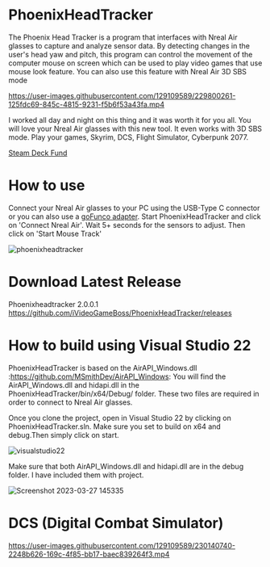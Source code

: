 # PhoenixHeadTracker
The Phoenix Head Tracker is a program that interfaces with Nreal Air glasses to capture and analyze sensor data. By detecting changes in the user's head yaw and pitch, this program can control the movement of the computer mouse on screen which can be used to play video games that use mouse look feature. You can also use this feature with Nreal Air 3D SBS mode

https://user-images.githubusercontent.com/129109589/229800261-125fdc69-845c-4815-9231-f5b6f53a43fa.mp4

I worked all day and night on this thing and it was worth it for you all. You will love your Nreal Air glasses with this new tool. It even works with 3D SBS mode. Play your games, Skyrim, DCS, Flight Simulator, Cyberpunk 2077.

[Steam Deck Fund](https://www.paypal.com/paypalme/ivideogameboss?country.x=US&locale.x=en_US)

# How to use
Connect your Nreal Air glasses to your PC using the USB-Type C connector or you can also use a [goFunco adapter](https://www.amazon.com/gp/product/B08Y5PBWLQ/ref=ppx_yo_dt_b_asin_title_o03_s00?ie=UTF8&psc=1). Start PhoenixHeadTracker and click on 'Connect Nreal Air'. Wait 5+ seconds for the sensors to adjust. Then click on 'Start Mouse Track'

![phoenixheadtracker](https://user-images.githubusercontent.com/129109589/229691875-7138b0c5-653c-4bdc-b900-8723fac1a0e0.png)


# Download Latest Release

Phoenixheadtracker 2.0.0.1 https://github.com/iVideoGameBoss/PhoenixHeadTracker/releases

# How to build using Visual Studio 22
PhoenixHeadTracker is based on the AirAPI_Windows.dll :https://github.com/MSmithDev/AirAPI_Windows: You will find the AirAPI_Windows.dll and hidapi.dll in the PhoenixHeadTracker/bin/x64/Debug/ folder. These two files are required in order to connect to Nreal Air glasses.


Once you clone the project, open in Visual Studio 22 by clicking on PhoenixHeadTracker.sln. Make sure you set to build on x64 and debug.Then simply click on start.

![visualstudio22](https://user-images.githubusercontent.com/129109589/228050319-965458a1-af36-466a-8aa7-c45364bc91dd.png)


Make sure that both AirAPI_Windows.dll and hidapi.dll are in the debug folder. I have included them with project.

![Screenshot 2023-03-27 145335](https://user-images.githubusercontent.com/129109589/228051761-b6afc531-5881-4ea3-b935-c2c07860951e.png)


# DCS (Digital Combat Simulator)


https://user-images.githubusercontent.com/129109589/230140740-2248b626-169c-4f85-bb17-baec839264f3.mp4

